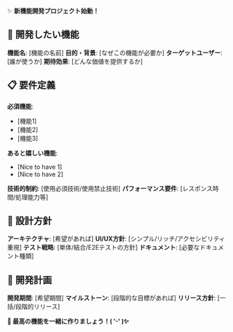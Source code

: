 ✨ **新機能開発プロジェクト始動！**

## 🎯 開発したい機能
**機能名**: [機能の名前]
**目的・背景**: [なぜこの機能が必要か]
**ターゲットユーザー**: [誰が使うか]
**期待効果**: [どんな価値を提供するか]

## 📋 要件定義
**必須機能**: 
- [機能1]
- [機能2]
- [機能3]

**あると嬉しい機能**: 
- [Nice to have 1]
- [Nice to have 2]

**技術的制約**: [使用必須技術/使用禁止技術]
**パフォーマンス要件**: [レスポンス時間/処理能力等]

## 🎨 設計方針
**アーキテクチャ**: [希望があれば]
**UI/UX方針**: [シンプル/リッチ/アクセシビリティ重視]
**テスト戦略**: [単体/結合/E2Eテストの方針]
**ドキュメント**: [必要なドキュメント種類]

## 📅 開発計画
**開発期間**: [希望期間]
**マイルストーン**: [段階的な目標があれば]
**リリース方針**: [一括/段階的リリース]

**🚀 最高の機能を一緒に作りましょう！( 'ᵕ' )✨**